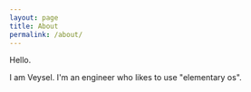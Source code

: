 ```yaml
---
layout: page
title: About
permalink: /about/
---
```


Hello.

I am Veysel. I'm an engineer who likes to use "elementary os".